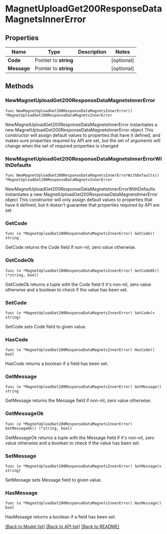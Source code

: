 # MagnetUploadGet200ResponseDataMagnetsInnerError

## Properties

Name | Type | Description | Notes
------------ | ------------- | ------------- | -------------
**Code** | Pointer to **string** |  | [optional] 
**Message** | Pointer to **string** |  | [optional] 

## Methods

### NewMagnetUploadGet200ResponseDataMagnetsInnerError

`func NewMagnetUploadGet200ResponseDataMagnetsInnerError() *MagnetUploadGet200ResponseDataMagnetsInnerError`

NewMagnetUploadGet200ResponseDataMagnetsInnerError instantiates a new MagnetUploadGet200ResponseDataMagnetsInnerError object
This constructor will assign default values to properties that have it defined,
and makes sure properties required by API are set, but the set of arguments
will change when the set of required properties is changed

### NewMagnetUploadGet200ResponseDataMagnetsInnerErrorWithDefaults

`func NewMagnetUploadGet200ResponseDataMagnetsInnerErrorWithDefaults() *MagnetUploadGet200ResponseDataMagnetsInnerError`

NewMagnetUploadGet200ResponseDataMagnetsInnerErrorWithDefaults instantiates a new MagnetUploadGet200ResponseDataMagnetsInnerError object
This constructor will only assign default values to properties that have it defined,
but it doesn't guarantee that properties required by API are set

### GetCode

`func (o *MagnetUploadGet200ResponseDataMagnetsInnerError) GetCode() string`

GetCode returns the Code field if non-nil, zero value otherwise.

### GetCodeOk

`func (o *MagnetUploadGet200ResponseDataMagnetsInnerError) GetCodeOk() (*string, bool)`

GetCodeOk returns a tuple with the Code field if it's non-nil, zero value otherwise
and a boolean to check if the value has been set.

### SetCode

`func (o *MagnetUploadGet200ResponseDataMagnetsInnerError) SetCode(v string)`

SetCode sets Code field to given value.

### HasCode

`func (o *MagnetUploadGet200ResponseDataMagnetsInnerError) HasCode() bool`

HasCode returns a boolean if a field has been set.

### GetMessage

`func (o *MagnetUploadGet200ResponseDataMagnetsInnerError) GetMessage() string`

GetMessage returns the Message field if non-nil, zero value otherwise.

### GetMessageOk

`func (o *MagnetUploadGet200ResponseDataMagnetsInnerError) GetMessageOk() (*string, bool)`

GetMessageOk returns a tuple with the Message field if it's non-nil, zero value otherwise
and a boolean to check if the value has been set.

### SetMessage

`func (o *MagnetUploadGet200ResponseDataMagnetsInnerError) SetMessage(v string)`

SetMessage sets Message field to given value.

### HasMessage

`func (o *MagnetUploadGet200ResponseDataMagnetsInnerError) HasMessage() bool`

HasMessage returns a boolean if a field has been set.


[[Back to Model list]](../README.md#documentation-for-models) [[Back to API list]](../README.md#documentation-for-api-endpoints) [[Back to README]](../README.md)


